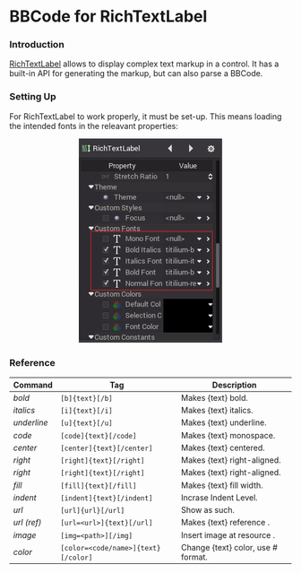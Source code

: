 # BBCode for RichTextLabel

### Introduction

[RichTextLabel](class_richtextlabel) allows to display complex text markup in a control. It has a built-in API for generating the markup, but can also parse a BBCode.

### Setting Up

For RichTextLabel to work properly, it must be set-up. This means loading the intended fonts in the releavant properties:

<p align="center"><img src="images/rtl_setup.png"></p>

### Reference

Command | Tag | Description
--------|-----|-------------
*bold* | `[b]{text}[/b]` | Makes {text} bold.
*italics* | `[i]{text}[/i]` | Makes {text} italics.
*underline* | `[u]{text}[/u]` | Makes {text} underline.
*code* | `[code]{text}[/code]` | Makes {text} monospace.
*center* | `[center]{text}[/center]` | Makes {text} centered.
*right* | `[right]{text}[/right]` | Makes {text} right-aligned.
*right* | `[right]{text}[/right]` | Makes {text} right-aligned.
*fill* | `[fill]{text}[/fill]` | Makes {text} fill width.
*indent* | `[indent]{text}[/indent]` | Incrase Indent Level.
*url* | `[url]{url}[/url]` | Show <url> as such.
*url (ref)* | `[url=<url>]{text}[/url]` | Makes {text} reference <url>.
*image* | `[img=<path>][/img]` | Insert image at resource <path>.
*color* | `[color=<code/name>]{text}[/color]` | Change {text} color, use # format.
